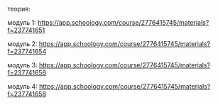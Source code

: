 теория:

модуль 1: https://app.schoology.com/course/2776415745/materials?f=237741651

модуль 2: https://app.schoology.com/course/2776415745/materials?f=237741654

модуль 3: https://app.schoology.com/course/2776415745/materials?f=237741656

модуль 4: https://app.schoology.com/course/2776415745/materials?f=237741658

<!-- !for applaying in projects: 
todo https://github.com/JedWatson/classnames
todo https://create-react-app.dev/docs/adding-a-sass-stylesheet/
todo https://www.npmjs.com/package/shortid
-->